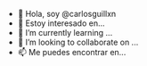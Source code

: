 - 👋 Hola, soy @carlosguillxn
- 👀 Estoy interesado en...
- 🌱 I’m currently learning ...
- 💞️ I’m looking to collaborate on ...
- 📫 Me puedes encontrar en...

<!---
carlosguillxn/carlosguillxn is a ✨ special ✨ repository because its `README.md` (this file) appears on your GitHub profile.
You can click the Preview link to take a look at your changes.
--->
